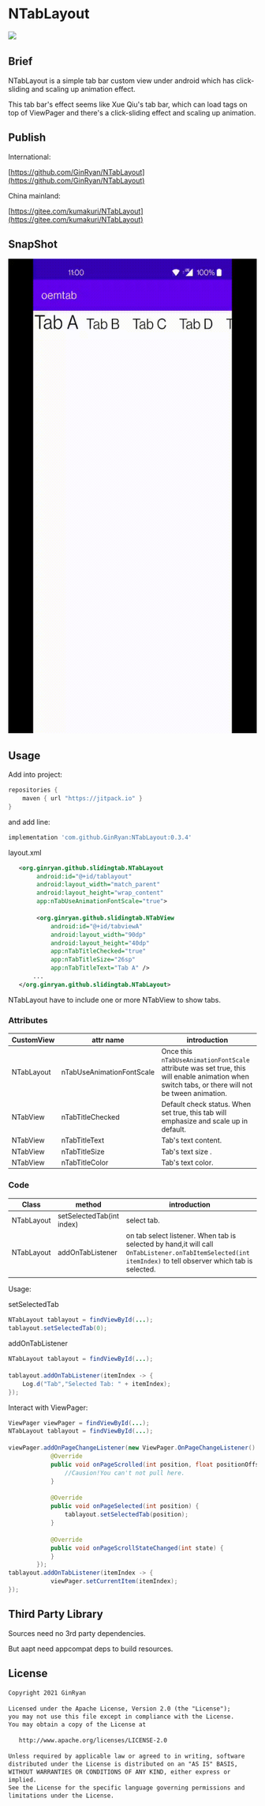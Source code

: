 # NTabLayout

[![](https://jitpack.io/v/GinRyan/NTabLayout.svg)](https://jitpack.io/#GinRyan/NTabLayout)

## Brief

NTabLayout is a simple tab bar custom view under android which has click-sliding and scaling up animation effect.

This tab bar's effect seems like Xue Qiu's tab bar,  which can load tags on top of ViewPager and there's a  click-sliding effect and scaling up animation.

## Publish

International:

[https://github.com/GinRyan/NTabLayout](https://github.com/GinRyan/NTabLayout)

China mainland:

[https://gitee.com/kumakuri/NTabLayout](https://gitee.com/kumakuri/NTabLayout)

## SnapShot

<img src="snapshot/snapshot1.gif" width="540" height="960" />

## Usage

Add into project:

```groovy
repositories {
    maven { url "https://jitpack.io" }
}
```

and add line:

```groovy
implementation 'com.github.GinRyan:NTabLayout:0.3.4'
```



layout.xml

```xml
   <org.ginryan.github.slidingtab.NTabLayout
        android:id="@+id/tablayout"
        android:layout_width="match_parent"
        android:layout_height="wrap_content"
        app:nTabUseAnimationFontScale="true">

        <org.ginryan.github.slidingtab.NTabView
            android:id="@+id/tabviewA"
            android:layout_width="90dp"
            android:layout_height="40dp"
            app:nTabTitleChecked="true"
            app:nTabTitleSize="26sp"
            app:nTabTitleText="Tab A" />
       ...
   </org.ginryan.github.slidingtab.NTabLayout>
```

NTabLayout have to include one or more NTabView to show tabs.



### Attributes 

| CustomView | attr name                 | introduction                                                 |
| ---------- | ------------------------- | ------------------------------------------------------------ |
| NTabLayout | nTabUseAnimationFontScale | Once this `nTabUseAnimationFontScale` attribute was set true, this will enable animation when switch tabs, or there will not be tween animation. |
| NTabView   | nTabTitleChecked          | Default check status. When set true, this tab will  emphasize and scale up in default. |
| NTabView   | nTabTitleText             | Tab's text content.                                          |
| NTabView   | nTabTitleSize             | Tab's text size .                                            |
| NTabView   | nTabTitleColor            | Tab's text color.                                            |



### Code

| Class      | method                    | introduction                                                 |
| ---------- | ------------------------- | ------------------------------------------------------------ |
| NTabLayout | setSelectedTab(int index) | select tab.                                                  |
| NTabLayout | addOnTabListener          | on tab select listener. When tab is selected by hand,it will call `OnTabListener.onTabItemSelected(int itemIndex)` to tell observer which tab is selected. |
|            |                           |                                                              |

Usage:

setSelectedTab
```java
NTabLayout tablayout = findViewById(...);
tablayout.setSelectedTab(0);
```

addOnTabListener
```java
NTabLayout tablayout = findViewById(...);

tablayout.addOnTabListener(itemIndex -> {
    Log.d("Tab","Selected Tab: " + itemIndex);
});
```

Interact with ViewPager: 

```java
ViewPager viewPager = findViewById(...);
NTabLayout tablayout = findViewById(...);

viewPager.addOnPageChangeListener(new ViewPager.OnPageChangeListener() {
            @Override
            public void onPageScrolled(int position, float positionOffset, int positionOffsetPixels) {
				//Causion!You can't not pull here.
            }

            @Override
            public void onPageSelected(int position) {
                tablayout.setSelectedTab(position);
            }

            @Override
            public void onPageScrollStateChanged(int state) {
            }
        });
tablayout.addOnTabListener(itemIndex -> {
            viewPager.setCurrentItem(itemIndex);
});

```

## Third Party Library

Sources need no 3rd party dependencies. 



But aapt need appcompat deps to build resources.


## License

```
Copyright 2021 GinRyan

Licensed under the Apache License, Version 2.0 (the "License");
you may not use this file except in compliance with the License.
You may obtain a copy of the License at

   http://www.apache.org/licenses/LICENSE-2.0

Unless required by applicable law or agreed to in writing, software
distributed under the License is distributed on an "AS IS" BASIS,
WITHOUT WARRANTIES OR CONDITIONS OF ANY KIND, either express or implied.
See the License for the specific language governing permissions and
limitations under the License.
```

